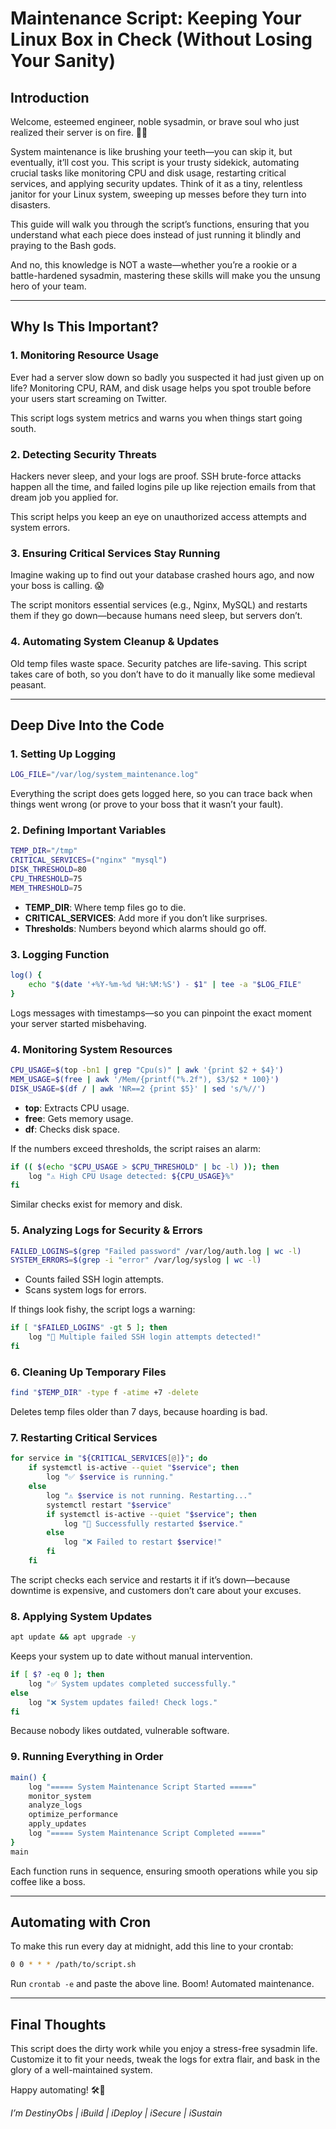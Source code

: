 # Maintenance Script: Keeping Your Linux Box in Check (Without Losing Your Sanity)

## Introduction

Welcome, esteemed engineer, noble sysadmin, or brave soul who just realized their server is on fire. 🎩🔥

System maintenance is like brushing your teeth—you can skip it, but eventually, it’ll cost you. This script is your trusty sidekick, automating crucial tasks like monitoring CPU and disk usage, restarting critical services, and applying security updates. Think of it as a tiny, relentless janitor for your Linux system, sweeping up messes before they turn into disasters.

This guide will walk you through the script’s functions, ensuring that you understand what each piece does instead of just running it blindly and praying to the Bash gods.

And no, this knowledge is NOT a waste—whether you’re a rookie or a battle-hardened sysadmin, mastering these skills will make you the unsung hero of your team.

---

## Why Is This Important?

### 1. Monitoring Resource Usage

Ever had a server slow down so badly you suspected it had just given up on life? Monitoring CPU, RAM, and disk usage helps you spot trouble before your users start screaming on Twitter.

This script logs system metrics and warns you when things start going south.

### 2. Detecting Security Threats

Hackers never sleep, and your logs are proof. SSH brute-force attacks happen all the time, and failed logins pile up like rejection emails from that dream job you applied for.

This script helps you keep an eye on unauthorized access attempts and system errors.

### 3. Ensuring Critical Services Stay Running

Imagine waking up to find out your database crashed hours ago, and now your boss is calling. 😱

The script monitors essential services (e.g., Nginx, MySQL) and restarts them if they go down—because humans need sleep, but servers don’t.

### 4. Automating System Cleanup & Updates

Old temp files waste space. Security patches are life-saving. This script takes care of both, so you don’t have to do it manually like some medieval peasant.

---

## Deep Dive Into the Code

### 1. Setting Up Logging

```bash
LOG_FILE="/var/log/system_maintenance.log"
```

Everything the script does gets logged here, so you can trace back when things went wrong (or prove to your boss that it wasn’t your fault).

### 2. Defining Important Variables

```bash
TEMP_DIR="/tmp"
CRITICAL_SERVICES=("nginx" "mysql")
DISK_THRESHOLD=80
CPU_THRESHOLD=75
MEM_THRESHOLD=75
```

- **TEMP\_DIR**: Where temp files go to die.
- **CRITICAL\_SERVICES**: Add more if you don’t like surprises.
- **Thresholds**: Numbers beyond which alarms should go off.

### 3. Logging Function

```bash
log() {
    echo "$(date '+%Y-%m-%d %H:%M:%S') - $1" | tee -a "$LOG_FILE"
}
```

Logs messages with timestamps—so you can pinpoint the exact moment your server started misbehaving.

### 4. Monitoring System Resources

```bash
CPU_USAGE=$(top -bn1 | grep "Cpu(s)" | awk '{print $2 + $4}')
MEM_USAGE=$(free | awk '/Mem/{printf("%.2f"), $3/$2 * 100}')
DISK_USAGE=$(df / | awk 'NR==2 {print $5}' | sed 's/%//')
```

- **top**: Extracts CPU usage.
- **free**: Gets memory usage.
- **df**: Checks disk space.

If the numbers exceed thresholds, the script raises an alarm:

```bash
if (( $(echo "$CPU_USAGE > $CPU_THRESHOLD" | bc -l) )); then
    log "⚠️ High CPU Usage detected: ${CPU_USAGE}%"
fi
```

Similar checks exist for memory and disk.

### 5. Analyzing Logs for Security & Errors

```bash
FAILED_LOGINS=$(grep "Failed password" /var/log/auth.log | wc -l)
SYSTEM_ERRORS=$(grep -i "error" /var/log/syslog | wc -l)
```

- Counts failed SSH login attempts.
- Scans system logs for errors.

If things look fishy, the script logs a warning:

```bash
if [ "$FAILED_LOGINS" -gt 5 ]; then
    log "🚨 Multiple failed SSH login attempts detected!"
fi
```

### 6. Cleaning Up Temporary Files

```bash
find "$TEMP_DIR" -type f -atime +7 -delete
```

Deletes temp files older than 7 days, because hoarding is bad.

### 7. Restarting Critical Services

```bash
for service in "${CRITICAL_SERVICES[@]}"; do
    if systemctl is-active --quiet "$service"; then
        log "✅ $service is running."
    else
        log "⚠️ $service is not running. Restarting..."
        systemctl restart "$service"
        if systemctl is-active --quiet "$service"; then
            log "🔄 Successfully restarted $service."
        else
            log "❌ Failed to restart $service!"
        fi
    fi
```

The script checks each service and restarts it if it’s down—because downtime is expensive, and customers don’t care about your excuses.

### 8. Applying System Updates

```bash
apt update && apt upgrade -y
```

Keeps your system up to date without manual intervention.

```bash
if [ $? -eq 0 ]; then
    log "✅ System updates completed successfully."
else
    log "❌ System updates failed! Check logs."
fi
```

Because nobody likes outdated, vulnerable software.

### 9. Running Everything in Order

```bash
main() {
    log "===== System Maintenance Script Started ====="
    monitor_system
    analyze_logs
    optimize_performance
    apply_updates
    log "===== System Maintenance Script Completed ====="
}
main
```

Each function runs in sequence, ensuring smooth operations while you sip coffee like a boss.

---

## Automating with Cron

To make this run every day at midnight, add this line to your crontab:

```bash
0 0 * * * /path/to/script.sh
```

Run `crontab -e` and paste the above line. Boom! Automated maintenance.

---

## Final Thoughts

This script does the dirty work while you enjoy a stress-free sysadmin life. Customize it to fit your needs, tweak the logs for extra flair, and bask in the glory of a well-maintained system.

Happy automating! 🛠️🚀

*I’m DestinyObs | iBuild | iDeploy | iSecure | iSustain*


